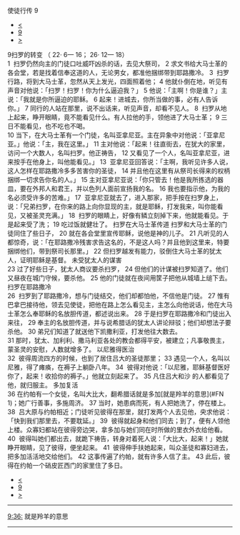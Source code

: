 ﻿





 使徒行传 9




* [<](bible/ACT08.md)
* [9](bible/ACT.md)
* [>](bible/ACT10.md)



 
9扫罗的转变 （
22·
6—
16；
26·
12—
18）  
1  扫罗仍然向主的门徒口吐威吓凶杀的话，去见大祭司， 
2 求文书给大马士革的各会堂，若是找着信奉这道的人，无论男女，都准他捆绑带到耶路撒冷。 
3  扫罗行路，将到大马士革，忽然从天上发光，四面照着他； 
4 他就仆倒在地，听见有声音对他说：「扫罗！扫罗！你为什么逼迫我？」 
5 他说：「主啊！你是谁？」主说：「我就是你所逼迫的耶稣。 
6 起来！进城去，你所当做的事，必有人告诉你。」 
7 同行的人站在那里，说不出话来，听见声音，却看不见人。 
8  扫罗从地上起来，睁开眼睛，竟不能看见什么。有人拉他的手，领他进了大马士革； 
9 三日不能看见，也不吃也不喝。  
10 当下，在大马士革有一个门徒，名叫亚拿尼亚。主在异象中对他说：「亚拿尼亚。」他说：「主，我在这里。」 
11 主对他说：「起来！往直街去，在犹大的家里，访问一个大数人，名叫扫罗。他正祷告， 
12 又看见了一个人，名叫亚拿尼亚，进来按手在他身上，叫他能看见。」 
13  亚拿尼亚回答说：「主啊，我听见许多人说，这人怎样在耶路撒冷多多苦害你的圣徒， 
14 并且他在这里有从祭司长得来的权柄捆绑一切求告你名的人。」 
15 主对亚拿尼亚说：「你只管去！他是我所拣选的器皿，要在外邦人和君王，并以色列人面前宣扬我的名。 
16 我也要指示他，为我的名必须受许多的苦难。」 
17  亚拿尼亚就去了，进入那家，把手按在扫罗身上，说：「兄弟扫罗，在你来的路上向你显现的主，就是耶稣，打发我来，叫你能看见，又被圣灵充满。」 
18  扫罗的眼睛上，好像有鳞立刻掉下来，他就能看见。于是起来受了洗； 
19 吃过饭就健壮了。 扫罗在大马士革传道 扫罗和大马士革的门徒同住了些日子， 
20 就在各会堂里宣传耶稣，说他是神的儿子。 
21 凡听见的人都惊奇，说：「在耶路撒冷残害求告这名的，不是这人吗？并且他到这里来，特要捆绑他们，带到祭司长那里。」 
22 但扫罗越发有能力，驳倒住大马士革的犹太人，证明耶稣是基督。 未受犹太人的谋害  
23 过了好些日子，犹太人商议要杀扫罗， 
24 但他们的计谋被扫罗知道了。他们又昼夜在城门守候，要杀他。 
25 他的门徒就在夜间用筐子把他从城墙上缒下去。 扫罗在耶路撒冷  
26  扫罗到了耶路撒冷，想与门徒结交，他们却都怕他，不信他是门徒。 
27 惟有巴拿巴接待他，领去见使徒，把他在路上怎么看见主，主怎么向他说话，他在大马士革怎么奉耶稣的名放胆传道，都述说出来。 
28 于是扫罗在耶路撒冷和门徒出入来往， 
29 奉主的名放胆传道，并与说希腊话的犹太人讲论辩驳；他们却想法子要杀他。 
30 弟兄们知道了就送他下凯撒利亚，打发他往大数去。  
31 那时，犹太、加利利、撒马利亚各处的教会都得平安，被建立；凡事敬畏主，蒙圣灵的安慰，人数就增多了。 以尼雅得医治  
32  彼得周流四方的时候，也到了居住吕大的圣徒那里； 
33 遇见一个人，名叫以尼雅，得了瘫痪，在褥子上躺卧八年。 
34  彼得对他说：「以尼雅，耶稣基督医好你了，起来！收拾你的褥子。」他就立刻起来了。 
35 凡住吕大和沙 的人都看见了他，就归服主。 多加复活  
36 在约帕有一个女徒，名叫大比大，翻希腊话就是多加[就是羚羊的意思](#FN
1)；她广行善事，多施周济。 
37 当时，她患病而死，有人把她洗了，停在楼上。 
38  吕大原与约帕相近；门徒听见彼得在那里，就打发两个人去见他，央求他说：「快到我们那里去，不要耽延。」 
39  彼得就起身和他们同去；到了，便有人领他上楼。众寡妇都站在彼得旁边哭，拿多加与她们同在时所做的里衣外衣给他看。 
40  彼得叫她们都出去，就跪下祷告，转身对着死人说：「大比大，起来！」她就睁开眼睛，见了彼得，便坐起来。 
41  彼得伸手扶她起来，叫众圣徒和寡妇进去，把多加活活地交给他们。 
42 这事传遍了约帕，就有许多人信了主。 
43 此后，彼得在约帕一个硝皮匠西门的家里住了多日。 
* [<](bible/ACT08.md)
* [9](bible/ACT.md)
* [>](bible/ACT10.md)





---


[9:36:](#V36)
就是羚羊的意思




---









